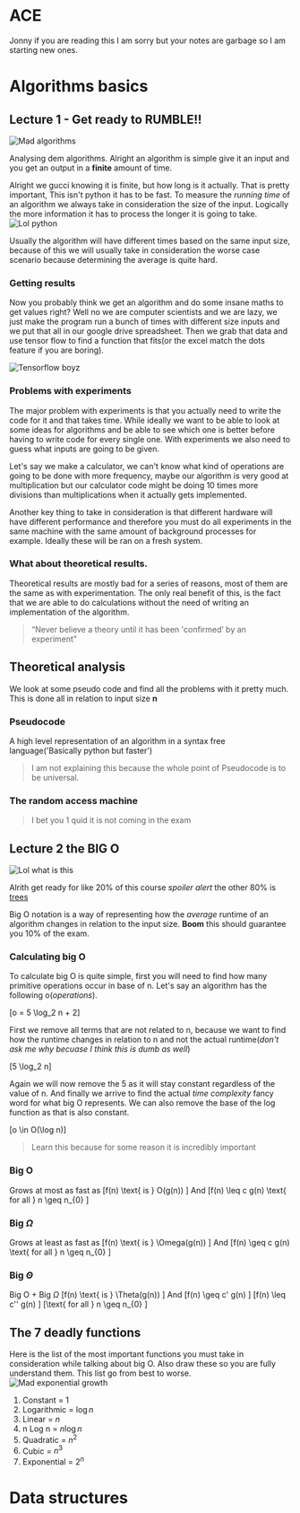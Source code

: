 # ACE

Jonny if you are reading this I am sorry but your notes are garbage so I am starting new ones.

# Algorithms basics
## Lecture 1 - Get ready to RUMBLE!!

![Mad algorithms](https://media.giphy.com/media/3o6Yg4GUVgIUg3bf7W/giphy.gif?response_id=59205e40e56f576c41a930ab)

Analysing dem algorithms. Alright an algorithm is simple give it an input and you get an output in a **finite** amount of time.

Alright we gucci knowing it is finite, but how long is it actually. That is pretty important, This isn't python it has to be fast. To measure the *running time* of an algorithm we always take in consideration the size of the input. Logically the more information it has to process the longer it is going to take.
![Lol python](https://media.giphy.com/media/ILmqMop0Q0xsQ/giphy.gif?response_id=59205caacc0846a83eca96ea)

Usually the algorithm will have different times based on the same input size, because of this we will usually take in consideration the worse case scenario because determining the average is quite hard. 

### Getting results 

Now you probably think we get an algorithm and do some insane maths to get values right? Well no we are computer scientists and we are lazy, we just make the program run a bunch of times with different size inputs and we put that all in our google drive spreadsheet. Then we grab that data and use tensor flow to find a function that fits(or the excel match the dots feature if you are boring).

![Tensorflow boyz](https://media.giphy.com/media/rfPnhoMtbeuwE/giphy.gif?response_id=59205f6d7a531425b6668040)

### Problems with experiments

The major problem with experiments is that you actually need to write the code for it and that takes time. While ideally we want to be able to look at some ideas for algorithms and be able to see which one is better before having to write code for every single one. With experiments we also need to guess what inputs are going to be given.

Let's say we make a calculator, we can't know what kind of operations are going to be done with more frequency, maybe our algorithm is very good at multiplication but our calculator code might be doing 10 times more divisions than multiplications when it actually gets implemented.

Another key thing to take in consideration is that different hardware will have different performance and therefore you must do all experiments in the same machine with the same amount of background processes for example. Ideally these will be ran on a fresh system.


### What about theoretical results.

Theoretical results are mostly bad for a series of reasons, most of them are the same as with experimentation. The only real benefit of this, is the fact that we are able to do calculations without the need of writing an implementation of the algorithm.

> “Never believe a theory until it has been 'confirmed’ by an experiment"

## Theoretical analysis

We look at some pseudo code and find all the problems with it pretty much. This is done all in relation to input size **n**

### Pseudocode

A high level representation of an algorithm in a syntax free language('Basically python but faster')

> I am not explaining this because the whole point of Pseudocode is to be universal.

### The random access machine

>I bet you 1 quid it is not coming in the exam 


## Lecture 2 the BIG O

![Lol what is this](https://media.giphy.com/media/LgB2sFodXQbAI/giphy.gif?response_id=59206612d0094723df4ed2da)

Alrith get ready for like 20% of this course *spoiler alert* the other 80% is [trees](https://reddit.com/r/trees)

Big O notation is a way of representing how the *average* runtime of an algorithm changes in relation to the input size. **Boom** this should guarantee you 10% of the exam. 

### Calculating big O  

To calculate big O is quite simple, first you will need to find how many primitive operations occur in base of n. Let's say an algorithm has the following o(*operations*).

\[o =  5 \log_2 n + 2\]

First we remove all terms that are not related to n, because we want to find how the runtime changes in relation to n and not the actual runtime(*don't ask me why becuase I think this is dumb as well*)

\[5 \log_2 n\]

Again we will now remove the 5 as it will stay constant regardless of the value of n. And finally we arrive to find the actual *time complexity* fancy word for what big O represents. We can also remove the base of the log function as that is also constant.

\[o \in O(\log n)\]

> Learn this because for some reason it is incredibly important 

### Big O
Grows at most as fast as
\[f(n) \text{ is } O(g(n)) \] 
And 
\[f(n) \leq c g(n) \text{ for all } n \geq n_{0} \]

### Big $\Omega$
Grows at least as fast as
\[f(n) \text{ is } \Omega(g(n)) \] 
And 
\[f(n) \geq c g(n) \text{ for all } n \geq n_{0} \]

### Big $\Theta$
Big O + Big $\Omega$
\[f(n) \text{ is } \Theta(g(n)) \] 
And 
\[f(n) \geq c' g(n) \]
\[f(n) \leq c'' g(n) \]
\[\text{ for all } n \geq n_{0} \]

## The 7 deadly functions
Here is the list of the most important functions you must take in consideration while talking about big O. Also draw these so you are fully understand them. This list go from best to worse.
![Mad exponential growth](https://media.giphy.com/media/3oKIPpFhwsMNrRIjN6/giphy.gif)

1. Constant      = 1
2. Logarithmic   = $\log n$
3. Linear        = $n$
4. n Log n       = $n\log n$
5. Quadratic     = $n^2$
6. Cubic         = $n^3$
7. Exponential   = $2^n$ 

# Data structures